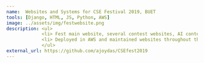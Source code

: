 ```yaml
---
name:  Websites and Systems for CSE Festival 2019, BUET
tools: [Django, HTML, JS, Python, AWS]
image: ../assets/img/festwebsite.png 
description: <ul>
             <li> Fest main website, several contest websites, AI contest problem set with source code.</li>
             <li> Deployed in AWS and maintained websites throughout the festival.</li>
             </ul>
external_url: https://github.com/ajoydas/CSEfest2019
---
```

